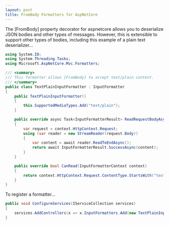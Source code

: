 ```yaml
---
layout: post
title: FromBody Formatters for AspNetCore
---
```


The [FromBody] property decorator for aspnetcore allows you to deserialize JSON bodies and other types of messages. However, this is extensible to support other types of bodies, including this example of a plain text deserializer...

```c#
using System.IO;
using System.Threading.Tasks;
using Microsoft.AspNetCore.Mvc.Formatters;

/// <summary>
/// This formatter allows [FromBody] to accept text/plain content.
/// </summary>
public class TextPlainInputFormatter : InputFormatter
{
    public TextPlainInputFormatter()
    {
        this.SupportedMediaTypes.Add("text/plain");
    }

    public override async Task<InputFormatterResult> ReadRequestBodyAsync(InputFormatterContext context)
    {
        var request = context.HttpContext.Request;
        using (var reader = new StreamReader(request.Body))
        {
            var content = await reader.ReadToEndAsync();
            return await InputFormatterResult.SuccessAsync(content);
        }
    }

    public override bool CanRead(InputFormatterContext context)
    {
        return context.HttpContext.Request.ContentType.StartsWith("text/plain");
    }
}
```

To register a formatter...

```c#
public void ConfigureServices(IServiceCollection services)
{
    services.AddControllers(x => x.InputFormatters.Add(new TextPlainInputFormatter()));
}
```
